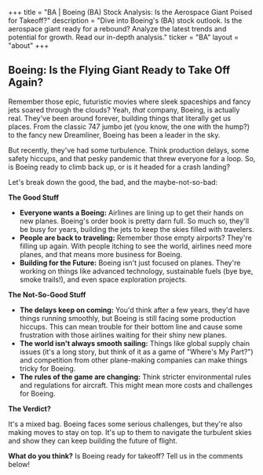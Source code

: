 +++
title = "BA |  Boeing (BA) Stock Analysis: Is the Aerospace Giant Poised for Takeoff?"
description = "Dive into Boeing's (BA) stock outlook. Is the aerospace giant ready for a rebound? Analyze the latest trends and potential for growth. Read our in-depth analysis."
ticker = "BA"
layout = "about"
+++

        


## Boeing: Is the Flying Giant Ready to Take Off Again? 

Remember those epic, futuristic movies where sleek spaceships and fancy jets soared through the clouds?  Yeah, *that* company, Boeing, is actually real. They've been around forever, building things that literally get us places. From the classic 747 jumbo jet (you know, the one with the hump?) to the fancy new Dreamliner, Boeing has been a leader in the sky. 

But recently, they've had some turbulence.  Think production delays, some safety hiccups, and that pesky pandemic that threw everyone for a loop.  So, is Boeing ready to climb back up, or is it headed for a crash landing?

Let's break down the good, the bad, and the maybe-not-so-bad: 

**The Good Stuff** 

* **Everyone wants a Boeing:** Airlines are lining up to get their hands on new planes. Boeing's order book is pretty darn full.  So much so, they'll be busy for years, building the jets to keep the skies filled with travelers. 
* **People are back to traveling:** Remember those empty airports? They're filling up again.  With people itching to see the world, airlines need more planes, and that means more business for Boeing. 
* **Building for the Future:**  Boeing isn't just focused on planes. They're working on things like advanced technology, sustainable fuels (bye bye, smoke trails!), and even space exploration projects. 

**The Not-So-Good Stuff**

* **The delays keep on coming:** You'd think after a few years, they'd have things running smoothly, but Boeing is still facing some production hiccups.  This can mean trouble for their bottom line and cause some frustration with those airlines waiting for their shiny new planes.
* **The world isn't always smooth sailing:** Things like global supply chain issues (it's a long story, but think of it as a game of "Where's My Part?") and competition from other plane-making companies can make things tricky for Boeing. 
* **The rules of the game are changing:**  Think stricter environmental rules and regulations for aircraft.  This might mean more costs and challenges for Boeing.

**The Verdict?**  

It's a mixed bag.  Boeing faces some serious challenges, but they're also making moves to stay on top.  It's up to them to navigate the turbulent skies and show they can keep building the future of flight. 

**What do you think?**  Is Boeing ready for takeoff? Tell us in the comments below! 

        